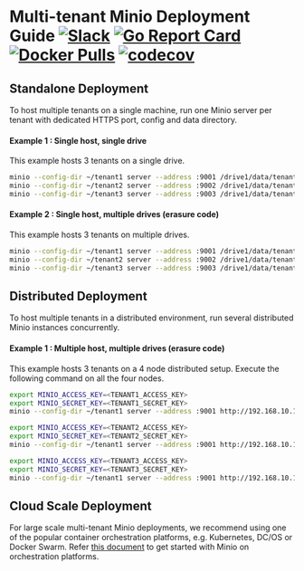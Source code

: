 # Multi-tenant Minio Deployment Guide [![Slack](https://slack.minio.io/slack?type=svg)](https://slack.minio.io) [![Go Report Card](https://goreportcard.com/badge/minio/minio)](https://goreportcard.com/report/minio/minio) [![Docker Pulls](https://img.shields.io/docker/pulls/minio/minio.svg?maxAge=604800)](https://hub.docker.com/r/minio/minio/) [![codecov](https://codecov.io/gh/minio/minio/branch/master/graph/badge.svg)](https://codecov.io/gh/minio/minio)

## Standalone Deployment
To host multiple tenants on a single machine, run one Minio server per tenant with dedicated HTTPS port, config and data directory.  

#### Example 1 : Single host, single drive

This example hosts 3 tenants on a single drive.
```sh
minio --config-dir ~/tenant1 server --address :9001 /drive1/data/tenant1
minio --config-dir ~/tenant2 server --address :9002 /drive1/data/tenant2
minio --config-dir ~/tenant3 server --address :9003 /drive1/data/tenant3
```
#### Example 2 : Single host, multiple drives (erasure code)

This example hosts 3 tenants on multiple drives.
```sh
minio --config-dir ~/tenant1 server --address :9001 /drive1/data/tenant1 /drive2/data/tenant1 /drive3/data/tenant1 /drive4/data/tenant1
minio --config-dir ~/tenant2 server --address :9002 /drive1/data/tenant2 /drive2/data/tenant2 /drive3/data/tenant2 /drive4/data/tenant2
minio --config-dir ~/tenant3 server --address :9003 /drive1/data/tenant3 /drive2/data/tenant3 /drive3/data/tenant3 /drive4/data/tenant3
```

## Distributed Deployment
To host multiple tenants in a distributed environment, run several distributed Minio instances concurrently.  

#### Example 1 : Multiple host, multiple drives (erasure code)

This example hosts 3 tenants on a 4 node distributed setup. Execute the following command on all the four nodes. 

```sh
export MINIO_ACCESS_KEY=<TENANT1_ACCESS_KEY>
export MINIO_SECRET_KEY=<TENANT1_SECRET_KEY>
minio --config-dir ~/tenant1 server --address :9001 http://192.168.10.11/drive/data/tenant1 http://192.168.10.12/drive/data/tenant1 http://192.168.10.13/drive/data/tenant1 http://192.168.10.14/drive/data/tenant1

export MINIO_ACCESS_KEY=<TENANT2_ACCESS_KEY>
export MINIO_SECRET_KEY=<TENANT2_SECRET_KEY>
minio --config-dir ~/tenant1 server --address :9001 http://192.168.10.11/drive/data/tenant2 http://192.168.10.12/drive/data/tenant2 http://192.168.10.13/drive/data/tenant2 http://192.168.10.14/drive/data/tenant2

export MINIO_ACCESS_KEY=<TENANT3_ACCESS_KEY>
export MINIO_SECRET_KEY=<TENANT3_SECRET_KEY>
minio --config-dir ~/tenant1 server --address :9001 http://192.168.10.11/drive/data/tenant3 http://192.168.10.12/drive/data/tenant3 http://192.168.10.13/drive/data/tenant3 http://192.168.10.14/drive/data/tenant3
```

## Cloud Scale Deployment
For large scale multi-tenant Minio deployments, we recommend using one of the popular container orchestration platforms, e.g. Kubernetes, DC/OS or Docker Swarm. Refer [this document](https://docs.minio.io/docs/minio-deployment-quickstart-guide) to get started with Minio on orchestration platforms.  


